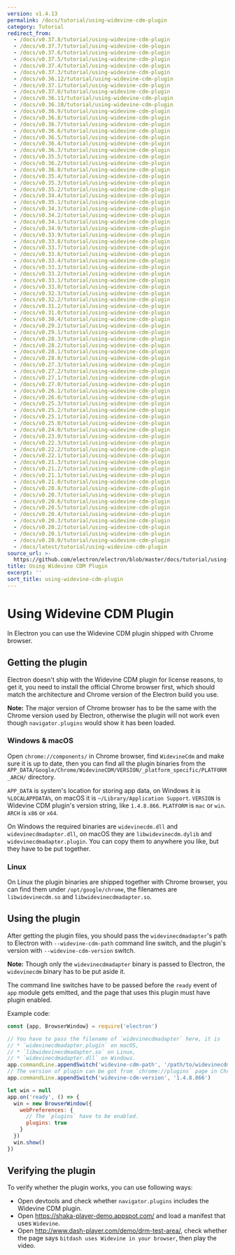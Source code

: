 ```yaml
---
version: v1.4.13
permalink: /docs/tutorial/using-widevine-cdm-plugin
category: Tutorial
redirect_from:
  - /docs/v0.37.8/tutorial/using-widevine-cdm-plugin
  - /docs/v0.37.7/tutorial/using-widevine-cdm-plugin
  - /docs/v0.37.6/tutorial/using-widevine-cdm-plugin
  - /docs/v0.37.5/tutorial/using-widevine-cdm-plugin
  - /docs/v0.37.4/tutorial/using-widevine-cdm-plugin
  - /docs/v0.37.3/tutorial/using-widevine-cdm-plugin
  - /docs/v0.36.12/tutorial/using-widevine-cdm-plugin
  - /docs/v0.37.1/tutorial/using-widevine-cdm-plugin
  - /docs/v0.37.0/tutorial/using-widevine-cdm-plugin
  - /docs/v0.36.11/tutorial/using-widevine-cdm-plugin
  - /docs/v0.36.10/tutorial/using-widevine-cdm-plugin
  - /docs/v0.36.9/tutorial/using-widevine-cdm-plugin
  - /docs/v0.36.8/tutorial/using-widevine-cdm-plugin
  - /docs/v0.36.7/tutorial/using-widevine-cdm-plugin
  - /docs/v0.36.6/tutorial/using-widevine-cdm-plugin
  - /docs/v0.36.5/tutorial/using-widevine-cdm-plugin
  - /docs/v0.36.4/tutorial/using-widevine-cdm-plugin
  - /docs/v0.36.3/tutorial/using-widevine-cdm-plugin
  - /docs/v0.35.5/tutorial/using-widevine-cdm-plugin
  - /docs/v0.36.2/tutorial/using-widevine-cdm-plugin
  - /docs/v0.36.0/tutorial/using-widevine-cdm-plugin
  - /docs/v0.35.4/tutorial/using-widevine-cdm-plugin
  - /docs/v0.35.3/tutorial/using-widevine-cdm-plugin
  - /docs/v0.35.2/tutorial/using-widevine-cdm-plugin
  - /docs/v0.34.4/tutorial/using-widevine-cdm-plugin
  - /docs/v0.35.1/tutorial/using-widevine-cdm-plugin
  - /docs/v0.34.3/tutorial/using-widevine-cdm-plugin
  - /docs/v0.34.2/tutorial/using-widevine-cdm-plugin
  - /docs/v0.34.1/tutorial/using-widevine-cdm-plugin
  - /docs/v0.34.0/tutorial/using-widevine-cdm-plugin
  - /docs/v0.33.9/tutorial/using-widevine-cdm-plugin
  - /docs/v0.33.8/tutorial/using-widevine-cdm-plugin
  - /docs/v0.33.7/tutorial/using-widevine-cdm-plugin
  - /docs/v0.33.6/tutorial/using-widevine-cdm-plugin
  - /docs/v0.33.4/tutorial/using-widevine-cdm-plugin
  - /docs/v0.33.3/tutorial/using-widevine-cdm-plugin
  - /docs/v0.33.2/tutorial/using-widevine-cdm-plugin
  - /docs/v0.33.1/tutorial/using-widevine-cdm-plugin
  - /docs/v0.33.0/tutorial/using-widevine-cdm-plugin
  - /docs/v0.32.3/tutorial/using-widevine-cdm-plugin
  - /docs/v0.32.2/tutorial/using-widevine-cdm-plugin
  - /docs/v0.31.2/tutorial/using-widevine-cdm-plugin
  - /docs/v0.31.0/tutorial/using-widevine-cdm-plugin
  - /docs/v0.30.4/tutorial/using-widevine-cdm-plugin
  - /docs/v0.29.2/tutorial/using-widevine-cdm-plugin
  - /docs/v0.29.1/tutorial/using-widevine-cdm-plugin
  - /docs/v0.28.3/tutorial/using-widevine-cdm-plugin
  - /docs/v0.28.2/tutorial/using-widevine-cdm-plugin
  - /docs/v0.28.1/tutorial/using-widevine-cdm-plugin
  - /docs/v0.28.0/tutorial/using-widevine-cdm-plugin
  - /docs/v0.27.3/tutorial/using-widevine-cdm-plugin
  - /docs/v0.27.2/tutorial/using-widevine-cdm-plugin
  - /docs/v0.27.1/tutorial/using-widevine-cdm-plugin
  - /docs/v0.27.0/tutorial/using-widevine-cdm-plugin
  - /docs/v0.26.1/tutorial/using-widevine-cdm-plugin
  - /docs/v0.26.0/tutorial/using-widevine-cdm-plugin
  - /docs/v0.25.3/tutorial/using-widevine-cdm-plugin
  - /docs/v0.25.2/tutorial/using-widevine-cdm-plugin
  - /docs/v0.25.1/tutorial/using-widevine-cdm-plugin
  - /docs/v0.25.0/tutorial/using-widevine-cdm-plugin
  - /docs/v0.24.0/tutorial/using-widevine-cdm-plugin
  - /docs/v0.23.0/tutorial/using-widevine-cdm-plugin
  - /docs/v0.22.3/tutorial/using-widevine-cdm-plugin
  - /docs/v0.22.2/tutorial/using-widevine-cdm-plugin
  - /docs/v0.22.1/tutorial/using-widevine-cdm-plugin
  - /docs/v0.21.3/tutorial/using-widevine-cdm-plugin
  - /docs/v0.21.2/tutorial/using-widevine-cdm-plugin
  - /docs/v0.21.1/tutorial/using-widevine-cdm-plugin
  - /docs/v0.21.0/tutorial/using-widevine-cdm-plugin
  - /docs/v0.20.8/tutorial/using-widevine-cdm-plugin
  - /docs/v0.20.7/tutorial/using-widevine-cdm-plugin
  - /docs/v0.20.6/tutorial/using-widevine-cdm-plugin
  - /docs/v0.20.5/tutorial/using-widevine-cdm-plugin
  - /docs/v0.20.4/tutorial/using-widevine-cdm-plugin
  - /docs/v0.20.3/tutorial/using-widevine-cdm-plugin
  - /docs/v0.20.2/tutorial/using-widevine-cdm-plugin
  - /docs/v0.20.1/tutorial/using-widevine-cdm-plugin
  - /docs/v0.20.0/tutorial/using-widevine-cdm-plugin
  - /docs/latest/tutorial/using-widevine-cdm-plugin
source_url: >-
  https://github.com/electron/electron/blob/master/docs/tutorial/using-widevine-cdm-plugin.md
title: Using Widevine CDM Plugin
excerpt: ''
sort_title: using-widevine-cdm-plugin
---
```

# Using Widevine CDM Plugin

In Electron you can use the Widevine CDM plugin shipped with Chrome browser.

## Getting the plugin

Electron doesn't ship with the Widevine CDM plugin for license reasons, to get it, you need to install the official Chrome browser first, which should match the architecture and Chrome version of the Electron build you use.

**Note:** The major version of Chrome browser has to be the same with the Chrome version used by Electron, otherwise the plugin will not work even though `navigator.plugins` would show it has been loaded.

### Windows & macOS

Open `chrome://components/` in Chrome browser, find `WidevineCdm` and make sure it is up to date, then you can find all the plugin binaries from the `APP_DATA/Google/Chrome/WidevineCDM/VERSION/_platform_specific/PLATFORM_ARCH/` directory.

`APP_DATA` is system's location for storing app data, on Windows it is `%LOCALAPPDATA%`, on macOS it is `~/Library/Application Support`. `VERSION` is Widevine CDM plugin's version string, like `1.4.8.866`. `PLATFORM` is `mac` or `win`. `ARCH` is `x86` or `x64`.

On Windows the required binaries are `widevinecdm.dll` and `widevinecdmadapter.dll`, on macOS they are `libwidevinecdm.dylib` and `widevinecdmadapter.plugin`. You can copy them to anywhere you like, but they have to be put together.

### Linux

On Linux the plugin binaries are shipped together with Chrome browser, you can find them under `/opt/google/chrome`, the filenames are `libwidevinecdm.so` and `libwidevinecdmadapter.so`.

## Using the plugin

After getting the plugin files, you should pass the `widevinecdmadapter`'s path to Electron with `--widevine-cdm-path` command line switch, and the plugin's version with `--widevine-cdm-version` switch.

**Note:** Though only the `widevinecdmadapter` binary is passed to Electron, the `widevinecdm` binary has to be put aside it.

The command line switches have to be passed before the `ready` event of `app` module gets emitted, and the page that uses this plugin must have plugin enabled.

Example code:

```javascript
const {app, BrowserWindow} = require('electron')

// You have to pass the filename of `widevinecdmadapter` here, it is
// * `widevinecdmadapter.plugin` on macOS,
// * `libwidevinecdmadapter.so` on Linux,
// * `widevinecdmadapter.dll` on Windows.
app.commandLine.appendSwitch('widevine-cdm-path', '/path/to/widevinecdmadapter.plugin')
// The version of plugin can be got from `chrome://plugins` page in Chrome.
app.commandLine.appendSwitch('widevine-cdm-version', '1.4.8.866')

let win = null
app.on('ready', () => {
  win = new BrowserWindow({
    webPreferences: {
      // The `plugins` have to be enabled.
      plugins: true
    }
  })
  win.show()
})
```

## Verifying the plugin

To verify whether the plugin works, you can use following ways:

*   Open devtools and check whether `navigator.plugins` includes the Widevine CDM plugin.
*   Open https://shaka-player-demo.appspot.com/ and load a manifest that uses `Widevine`.
*   Open http://www.dash-player.com/demo/drm-test-area/, check whether the page says `bitdash uses Widevine in your browser`, then play the video.
